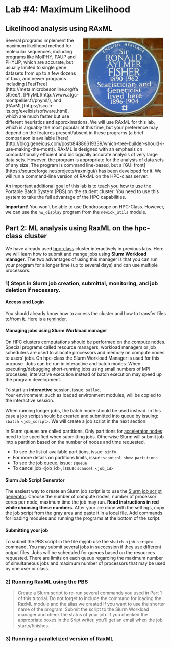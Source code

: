 # Lab #4: Maximum Likelihood
## Likelihood analysis using RAxML
<img src="./fisher.jpg" align="right" hspace="10">
Several programs implement the maximum likelihood method for molecular sequences, including programs like MolPHY, PAUP and PHYLIP, which are accurate, but usually limited to single gene datasets from up to a few dozens of taxa, and newer programs including [FastTree](http://meta.microbesonline.org/fasttree/), [PhyML](http://www.atgc-montpellier.fr/phyml/), and [RAxML](https://sco.h-its.org/exelixis/software.html), which are much faster but use different heuristics and approximations. We will use RAxML for this lab, which is arguably the most popular at this time, but your preference may depend on the features present/absent in these programs (a brief comparison is available [here](http://blog.geneious.com/post/84886619339/which-tree-builder-should-i-use-making-the-most)). RAxML is designed with an emphasis on computationally efficient and biologically accurate analysis of very large data sets. However, the program is appropriate for the analysis of data sets of any size. The program is command line-based, but a [GUI front](https://sourceforge.net/projects/raxmlgui/) has been developed for it. We will run a command-line version of RAxML on the HPC-class server.

An important additional goal of this lab is to teach you how to use the Portable Batch System (PBS) on the student cluster. You need to use this system to take the full advantage of the HPC capabilities.

**Important!** You won't be able to use Dendroscope on HPC-Class.  However, we can use the `nw_display` 
program from the `newick_utils` module.

## Part 2: ML analysis using RaxML on the hpc-class cluster
We have already used [hpc-class](https://www.hpc.iastate.edu/guides/classroom-hpc-cluster) cluster interactively in previous labs. Here we will learn how to submit and mange jobs using **Slurm Workload manager**. The two advantages of using this manager is that you can run your program for a longer time (up to several days) and can use multiple processors.

### 1) Steps in Slurm job creation, submittal, monitoring, and job deletion if necessary.
#### Access and Login
You should already know how to access the cluster and how to transfer files to/from it. Here is a [reminder](https://www.hpc.iastate.edu/guides/classroom-hpc-cluster/access-and-login).

#### Managing jobs using Slurm Workload manager
On HPC clusters computations should be performed on the compute nodes. Special programs called resource managers, workload managers or job schedulers are used to allocate processors and memory on compute nodes to users’ jobs.  On hpc-class the Slurm Workload Manager is used for this purpose.  Jobs can be run in interactive and batch modes.  When executing/debugging short-running jobs using small numbers of MPI processes, interactive execution instead of batch execution may speed up the program development.  

To start an **interactive** session, issue: `salloc`.  
Your environment, such as loaded environment modules, will be copied to the interactive session.

When running longer jobs, the batch mode should be used instead.  In this case a job script should be created and submitted into queue by issuing: `sbatch <job_script>`. We will create a job script in the next section.
 
In Slurm queues are called partitions. Only partitions for [accelerator nodes](https://www.hpc.iastate.edu/guides/classroom-hpc-cluster/accelerator-nodes) need to be specified when submitting jobs. Otherwise Slurm will submit job into a partition based on the number of nodes and time requested.

* To see the list of available partitions, issue: `sinfo`
* For more details on partitions limits, issue: `scontrol show partitions`
* To see the job queue, issue: `squeue`
* To cancel job <job_id>, issue: `scancel <job_id>`

#### Slurm Job Script Generator
The easiest way to create an Slurm job script is to use the [Slurm job script generator](https://www.hpc.iastate.edu/guides/classroom-hpc-cluster/slurm-job-script-generator). 
Choose the number of compute nodes, number of processor cores per node, maximum time the job may run. **Read instructions in red while choosing these numbers**. After your are done with the settings, copy the job script from the gray area and paste it in a local file.  Add commands for loading modules and running the programs at the bottom of the script.

#### Submitting your job
To submit the PBS script in the file myjob use the `sbatch <job_script>` command.  You may submit several jobs in succession if they use different output files. Jobs will be scheduled for queues based on the resources requested. There are limits on each queue regarding the maximum number of simultaneous jobs and maximum number of processors that may be used by one user or class. 

### 2) Running RaxML using the PBS
> Create a Slurm script to re-run several commands you used in Part 1 of this tutorial. Do not forget to include the command for loading the RaxML module and the alias we created if you want to use the shorter name of the program.  Submit the script to the Slurm Workload manager and check the status of your job.  If you checked the appropriate boxes in the Sript writer, you'll get an email when the job starts/finishes.  

### 3) Running a parallelized version of RaxML



